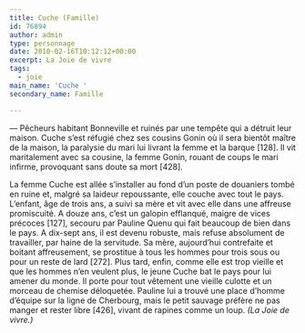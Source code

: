 ```yaml
---
title: Cuche (Famille)
id: 76894
author: admin
type: personnage
date: 2010-02-16T10:12:12+00:00
excerpt: La Joie de vivre
tags:
  - joie
main_name: 'Cuche '
secondary_name: Famille

---
```

— Pêcheurs habitant Bonneville et ruinés par une tempête qui a détruit leur maison. Cuche s&rsquo;est réfugié chez ses cousins Gonin où il sera bientôt maître de la maison, la paralysie du mari lui livrant la femme et la barque [128]. Il vit maritalement avec sa cousine, la femme Gonin, rouant de coups le mari infirme, provoquant sans doute sa mort [428].

La femme Cuche est allée s&rsquo;installer au fond d&rsquo;un poste de douaniers tombé en ruine et, malgré sa laideur repoussante, elle couche avec tout le pays. L&rsquo;enfant, âge de trois ans, a suivi sa mère et vit avec elle dans une affreuse promiscuité. A douze ans, c&rsquo;est un galopin efflanqué, maigre de vices précoces [127], secouru par Pauline Quenu qui fait beaucoup de bien dans le pays. A dix-sept ans, il est devenu robuste, mais refuse absolument de travailler, par haine de la servitude. Sa mère, aujourd&rsquo;hui contrefaite et boitant affreusement, se prostitue à tous les hommes pour trois sous ou pour un reste de lard [272]. Plus tard, enfin, comme elle est trop vieille et que les hommes n&rsquo;en veulent plus, le jeune Cuche bat le pays pour lui amener du monde. Il porte pour tout vêtement une vieille culotte et un morceau de chemise déloquetée. Pauline lui a trouvé une place d&rsquo;homme d&rsquo;équipe sur la ligne de Cherbourg, mais le petit sauvage préfère ne pas manger et rester libre [426], vivant de rapines comme un loup. _(La Joie de vivre.)_